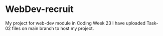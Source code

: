 # WebDev-recruit
My project for web-dev module in Coding Week 23
I have uploaded Task-02 files on main branch to host my project.
